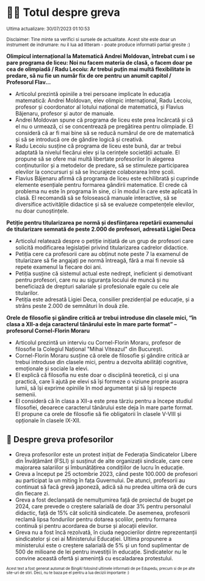 # 👩‍🏫 Totul despre greva
<sub>Ultima actualizare: 30/07/2023 01:10:53</sub>

<sub>Disclaimer: Tine minte sa verifici si sursele de actualitate. Acest site este doar un instrument de indrumare: nu il lua ad litteram - poate produce informatii partial gresite :)</sub>

**Olimpicul internațional la Matematică Andrei Moldovan, întrebat cum i se pare programa de liceu: Noi nu facem materia de clasă, o facem doar pe cea de olimpiadă / Radu Lecoiu: Ar trebui puțin mai multă flexibilitate în predare, să nu fie un număr fix de ore pentru un anumit capitol / Profesorul Flav...**

- Articolul prezintă opiniile a trei persoane implicate în educația matematică: Andrei Moldovan, elev olimpic internațional, Radu Lecoiu, profesor și coordonator al lotului național de matematică, și Flavius Băjenaru, profesor și autor de manuale.
- Andrei Moldovan spune că programa de liceu este prea încărcată și că el nu o urmează, ci se concentrează pe pregătirea pentru olimpiade. El consideră că ar fi mai bine să se reducă numărul de ore de matematică și să se introducă ore de gândire logică și creativă.
- Radu Lecoiu susține că programa de liceu este bună, dar ar trebui adaptată la nivelul fiecărui elev și la cerințele societății actuale. El propune să se ofere mai multă libertate profesorilor în alegerea conținuturilor și a metodelor de predare, să se stimuleze participarea elevilor la concursuri și să se încurajeze colaborarea între școli.
- Flavius Băjenaru afirmă că programa de liceu este echilibrată și cuprinde elemente esențiale pentru formarea gândirii matematice. El crede că problema nu este în programa în sine, ci în modul în care este aplicată în clasă. El recomandă să se folosească manuale interactive, să se diversifice activitățile didactice și să se evalueze competențele elevilor, nu doar cunoștințele.

**Petiție pentru titularizarea pe normă și desființarea repetării examenului de titularizare semnată de peste 2.000 de profesori, adresată Ligiei Deca**

- Articolul relatează despre o petiție inițiată de un grup de profesori care solicită modificarea legislației privind titularizarea cadrelor didactice.
- Petiția cere ca profesorii care au obținut note peste 7 la examenul de titularizare să fie angajați pe normă întreagă, fără a mai fi nevoie să repete examenul la fiecare doi ani.
- Petiția susține că sistemul actual este nedrept, ineficient și demotivant pentru profesori, care nu au siguranța locului de muncă și nu beneficiază de drepturi salariale și profesionale egale cu cele ale titularilor.
- Petiția este adresată Ligiei Deca, consilier prezidențial pe educație, și a strâns peste 2.000 de semnături în două zile.

**Orele de filosofie și gândire critică ar trebui introduse din clasele mici, “în clasa a XII-a deja caracterul tânărului este în mare parte format” – profesorul Cornel-Florin Moraru**

- Articolul prezintă un interviu cu Cornel-Florin Moraru, profesor de filosofie la Colegiul Național "Mihai Viteazul" din București.
- Cornel-Florin Moraru susține că orele de filosofie și gândire critică ar trebui introduse din clasele mici, pentru a dezvolta abilități cognitive, emoționale și sociale la elevi.
- El explică că filosofia nu este doar o disciplină teoretică, ci și una practică, care îi ajută pe elevi să își formeze o viziune proprie asupra lumii, să își exprime opiniile în mod argumentat și să își respecte semenii.
- El consideră că în clasa a XII-a este prea târziu pentru a începe studiul filosofiei, deoarece caracterul tânărului este deja în mare parte format. El propune ca orele de filosofie să fie obligatorii în clasele V-VIII și opționale în clasele IX-XII.

## 🏫 Despre greva profesorilor

- Greva profesorilor este un protest inițiat de Federația Sindicatelor Libere din Învățământ (FSLI) și susținut de alte organizații sindicale, care cere majorarea salariilor și îmbunătățirea condițiilor de lucru în educație.
- Greva a început pe 25 octombrie 2023, când peste 100.000 de profesori au participat la un miting în fața Guvernului. De atunci, profesorii au continuat să facă grevă japoneză, adică să nu predea ultima oră de curs din fiecare zi.
- Greva a fost declanșată de nemulțumirea față de proiectul de buget pe 2024, care prevede o creștere salarială de doar 3% pentru personalul didactic, față de 15% cât solicită sindicatele. De asemenea, profesorii reclamă lipsa fondurilor pentru dotarea școlilor, pentru formarea continuă și pentru acordarea de burse și alocații elevilor.
- Greva nu a fost încă rezolvată, în ciuda negocierilor dintre reprezentanții sindicatelor și cei ai Ministerului Educației. Ultima propunere a ministerului este o creștere salarială de 5% și un fond suplimentar de 500 de milioane de lei pentru investiții în educație. Sindicatelor nu le convine această ofertă și amenință cu escaladarea protestului.


<sub><sub>Acest text a fost generat automat de BingAI folosind ultimele informatii de pe Edupedu, precum si de pe alte site-uri de stiri. Deci, nu te baza pe el pentru a lua decizii importante :)</sub></sub>